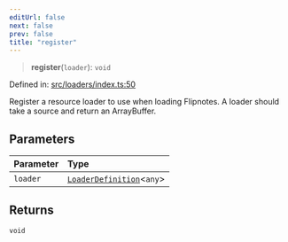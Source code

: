 ```yaml
---
editUrl: false
next: false
prev: false
title: "register"
---
```


> **register**(`loader`): `void`

Defined in: [src/loaders/index.ts:50](https://github.com/jaames/flipnote.js/blob/a8a7e56268fb7f3a0039ade6ddc69a607deedd27/src/loaders/index.ts#L50)

Register a resource loader to use when loading Flipnotes.
A loader should take a source and return an ArrayBuffer.

## Parameters

| Parameter | Type |
| :------ | :------ |
| `loader` | [`LoaderDefinition`](/api/namespaces/loaders/interfaces/loaderdefinition/)\<`any`\> |

## Returns

`void`
